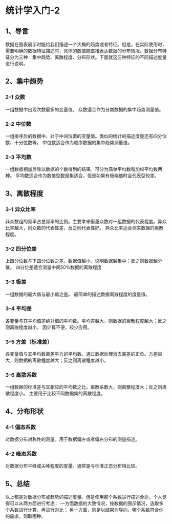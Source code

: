 # 统计学入门-2
## 1、导言
数据在图表展示时能给我们描述一个大概的趋势或者特征。但是，在实际使用时，需要明确的数据特征描述时，具体的数值能直接表达数据的分布情况。数据分布特征分为三种：集中趋势、离散程度、分布形状。下面就这三种特征的不同描述度量进行说明。

## 2、集中趋势
### 2-1 众数
一组数据中出现次数最多的变量值。
众数适合作为分类数据的集中趋势测量值。
### 2-2 中位数
一组排序后的数据中，处于中间位置的变量值。类似的统计的描述度量还有四分位数、十分位数等。
中位数适合作为顺序数据的集中趋势测量值。
### 2-3 平均数
一组数据相加后除以数据的个数得到的结果。可分为简单平均数和加权平均数两种。
平均数适合作为数值型数据集适合，但是如果有极端值时会代表型较差。

## 3、离散程度
### 3-1 异众比率
非众数组的频率占总频率的比例。主要拿来衡量众数对一组数据的代表程度。异众比率越大，则众数的代表性差，反之则代表性好。
异众比率适合测来数据的离散程度。
### 3-2 四分位差
上四分位数与下四分位数之差。数据值越小，说明数据越集中；反之则数据越分散。
四分位差适合测量中间50%数据的离散程度
### 3-3 极差
一组数据的最大值与最小值之差。
最简单的描述数据离散程度的度量值。
### 3-4 平均差
各变量与其平均值差绝对值的平均数。平均差越大，则数据的离散程度越大；反之则离散程度越小。
因计算不便，较少应用。
### 3-5 方差（标准差）
各变量值与其平均数离差平方的平均数。通过数据处理消去离差的正负。方差越大，则数据的离散程度越大；反之则离散程度越小。
### 3-6 离散系数
一组数据的标准差与其相应的平均数之比。离散系数大，则离散程度大；反之则离散程度小。
主要用于比较不同数据集的离散程度。

## 4、分布形状
### 4-1 偏态系数
对数据分布对称性的测量。用于数据偏左或者偏右分布的测量描述。
### 4-2 峰态系数
对数据分布平峰或尖峰程度的度量。通常是与标准正态分布相比较。

## 5、总结
以上都是对数据分布或趋势的描述度量。但是使用那个系数进行描述合适，个人觉得可以从两方面进行考虑：
一方面数据的大致情况，按数据的图示情况，选取多个系数进行计算，再进行对比；
另一方面，则是以结果为导向，哪个系数符合你的需求，则取哪种。